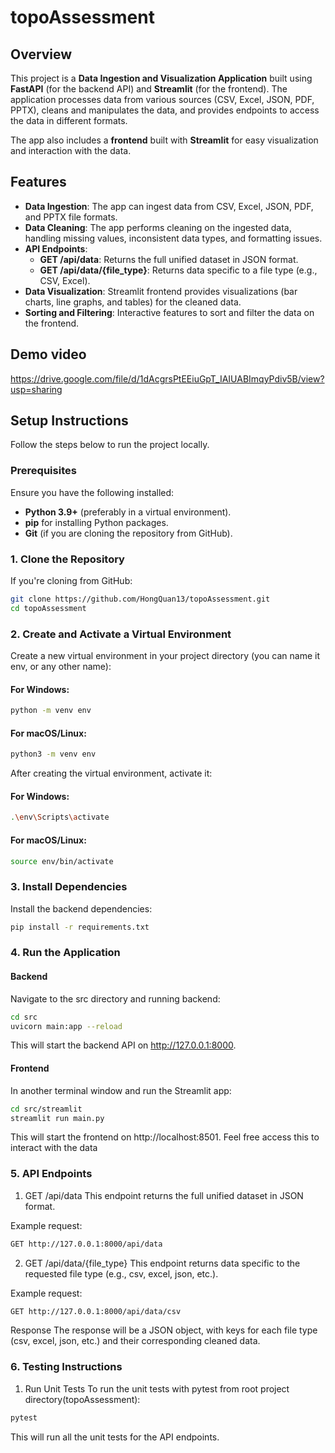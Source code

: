 # topoAssessment

## Overview

This project is a **Data Ingestion and Visualization Application** built using **FastAPI** (for the backend API) and **Streamlit** (for the frontend). The application processes data from various sources (CSV, Excel, JSON, PDF, PPTX), cleans and manipulates the data, and provides endpoints to access the data in different formats.

The app also includes a **frontend** built with **Streamlit** for easy visualization and interaction with the data.

## Features

- **Data Ingestion**: The app can ingest data from CSV, Excel, JSON, PDF, and PPTX file formats.
- **Data Cleaning**: The app performs cleaning on the ingested data, handling missing values, inconsistent data types, and formatting issues.
- **API Endpoints**:
  - **GET /api/data**: Returns the full unified dataset in JSON format.
  - **GET /api/data/{file_type}**: Returns data specific to a file type (e.g., CSV, Excel).
- **Data Visualization**: Streamlit frontend provides visualizations (bar charts, line graphs, and tables) for the cleaned data.
- **Sorting and Filtering**: Interactive features to sort and filter the data on the frontend.

## Demo video
https://drive.google.com/file/d/1dAcgrsPtEEiuGpT_IAIUABImqyPdiv5B/view?usp=sharing

## Setup Instructions

Follow the steps below to run the project locally.

### Prerequisites

Ensure you have the following installed:

- **Python 3.9+** (preferably in a virtual environment).
- **pip** for installing Python packages.
- **Git** (if you are cloning the repository from GitHub).

### 1. Clone the Repository

If you're cloning from GitHub:

```bash
git clone https://github.com/HongQuan13/topoAssessment.git
cd topoAssessment
```
### 2. Create and Activate a Virtual Environment
Create a new virtual environment in your project directory (you can name it env, or any other name):

#### For Windows:
```bash
python -m venv env
```
#### For macOS/Linux:
```bash
python3 -m venv env
```
After creating the virtual environment, activate it:

#### For Windows:
```bash
.\env\Scripts\activate
```
#### For macOS/Linux:
```bash
source env/bin/activate
```
### 3. Install Dependencies
Install the backend dependencies:
```bash
pip install -r requirements.txt
```
### 4. Run the Application
#### Backend
Navigate to the src directory and running backend:
```bash
cd src 
uvicorn main:app --reload
```
This will start the backend API on http://127.0.0.1:8000.

#### Frontend
In another terminal window and run the Streamlit app:
```bash
cd src/streamlit
streamlit run main.py
```
This will start the frontend on http://localhost:8501. Feel free access this to interact with the data

### 5. API Endpoints
1. GET /api/data
This endpoint returns the full unified dataset in JSON format.

Example request:

```bash
GET http://127.0.0.1:8000/api/data
```
2. GET /api/data/{file_type}
This endpoint returns data specific to the requested file type (e.g., csv, excel, json, etc.).

Example request:

```bash
GET http://127.0.0.1:8000/api/data/csv
```
Response
The response will be a JSON object, with keys for each file type (csv, excel, json, etc.) and their corresponding cleaned data.

### 6. Testing Instructions
1. Run Unit Tests
To run the unit tests with pytest from root project directory(topoAssessment):

```bash
pytest
```
This will run all the unit tests for the API endpoints.




